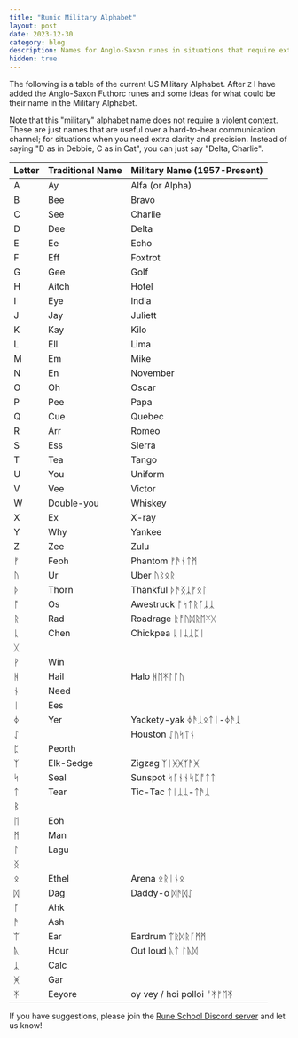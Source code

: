 ```yaml
---
title: "Runic Military Alphabet"
layout: post
date: 2023-12-30
category: blog
description: Names for Anglo-Saxon runes in situations that require extreme clarity
hidden: true
---
```


The following is a table of the current US Military Alphabet. After `Z` I have added the Anglo-Saxon Futhorc runes and some ideas for what could be their name in the Military Alphabet.

Note that this "military" alphabet name does not require a violent context. These are just names that are useful over a hard-to-hear communication channel; for situations when you need extra clarity and precision. Instead of saying "D as in Debbie, C as in Cat", you can just say "Delta, Charlie".

| Letter | Traditional Name | Military Name (1957-Present)    |
|--------|------------------|------------------|
| A      | Ay               | Alfa (or Alpha)  |
| B      | Bee              | Bravo            |
| C      | See              | Charlie          |
| D      | Dee              | Delta            |
| E      | Ee               | Echo             |
| F      | Eff              | Foxtrot          |
| G      | Gee              | Golf             |
| H      | Aitch            | Hotel            |
| I      | Eye              | India            |
| J      | Jay              | Juliett          |
| K      | Kay              | Kilo             |
| L      | Ell              | Lima             |
| M      | Em               | Mike             |
| N      | En               | November         |
| O      | Oh               | Oscar            |
| P      | Pee              | Papa             |
| Q      | Cue              | Quebec           |
| R      | Arr              | Romeo            |
| S      | Ess              | Sierra           |
| T      | Tea              | Tango            |
| U      | You              | Uniform          |
| V      | Vee              | Victor           |
| W      | Double-you       | Whiskey          |
| X      | Ex               | X-ray            |
| Y      | Why              | Yankee           |
| Z      | Zee              | Zulu             |
| ᚠ      | Feoh             | Phantom ᚠᚫᚾᛏᛗ           |
| ᚢ      |  Ur              | Uber ᚢᛒᛟᚱ         |
| ᚦ      |  Thorn           | Thankful ᚦᚫᛝᛣᚠᛟᛚ                |
| ᚩ      |   Os             | Awestruck ᚩᛋᛏᚱᚪᛣᛣ            |
| ᚱ      |   Rad            | Roadrage ᚱᚩᚢᛞᚱᛖᛡᚷ       |
| ᚳ      |   Chen           | Chickpea ᚳᛁᛣᛣᛈᛁ        |
| ᚷ      |                  |                  |
| ᚹ      |   Win            |                  |
| ᚻ      |   Hail           | Halo ᚻᛖᛡᛚᚩᚢ      |
| ᚾ      |  Need            |                  |
| ᛁ      |   Ees            |                  |
| ᛄ      |  Yer            |  Yackety-yak ᛄᚫᛣᛟᛏᛁ-ᛄᚫᛣ         |
| ᛇ      |                  | Houston ᛇᚢᛋᛏᚾ         |
| ᛈ      |  Peorth           |                  |
| ᛉ      |  Elk-Sedge        | Zigzag ᛉᛁᚸᚸᛉᚫᚸ       |
| ᛋ      |  Seal            | Sunspot ᛋᚪᚾᚾᛋᛈᚩᛏᛏ         |
| ᛏ      |  Tear            | Tic-Tac ᛏᛁᛣᛣ-ᛏᚫᛣ             |
| ᛒ      |                  |                  |
| ᛖ      |  Eoh             |                  |
| ᛗ      |  Man             |                  |
| ᛚ      |   Lagu            |                  |
| ᛝ      |                  |                  |
| ᛟ      |   Ethel           | Arena ᛟᚱᛁᚾᛟ          |
| ᛞ      |  Dag            |  Daddy-o ᛞᚫᛞᛇ          |
| ᚪ      |   Ahk            |                  |
| ᚫ      |   Ash            |                  |
| ᛠ      |   Ear            | Eardrum ᛠᚱᛞᚱᚪᛗᛗ         |
| ᚣ      |   Hour           | Out loud ᚣᛏ ᛚᚣᛞ         |
| ᛣ      |   Calc           |                  |
| ᚸ      |   Gar            |                  |
| ᛡ      |   Eeyore         | oy vey / hoi polloi ᚩᛡᚠᛖᛡ |

If you have suggestions, please join the [Rune School Discord server](https://discord.gg/BThW4fxAwN) and let us know!

